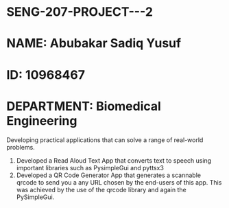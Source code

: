 # SENG-207-PROJECT---2

# NAME: Abubakar Sadiq Yusuf
# ID: 10968467
# DEPARTMENT: Biomedical Engineering 

Developing practical applications that can solve a range of real-world problems.

1. Developed a Read Aloud Text App that converts text to speech using important libraries such as PysimpleGui and pyttsx3
2. Developed a QR Code Generator App that generates a scannable qrcode to send you a any URL chosen by the end-users of this app. This was achieved by the use of the qrcode library and again the PySimpleGui.
